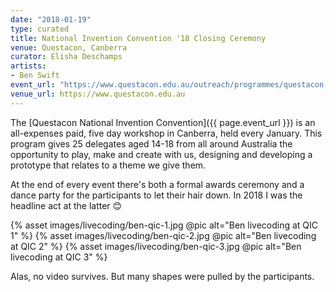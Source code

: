 ```yaml
---
date: "2018-01-19"
type: curated
title: National Invention Convention '18 Closing Ceremony
venue: Questacon, Canberra
curator: Elisha Deschamps
artists:
- Ben Swift
event_url: "https://www.questacon.edu.au/outreach/programmes/questacon-smart-skills-initiative/questacon-invention-convention#term1569"
venue_url: https://www.questacon.edu.au
---
```


The [Questacon National Invention Convention]({{ page.event_url }}) is an
all-expenses paid, five day workshop in Canberra, held every January. This
program gives 25 delegates aged 14-18 from all around Australia the opportunity
to play, make and create with us, designing and developing a prototype that
relates to a theme we give them.

At the end of every event there's both a formal awards ceremony and a dance
party for the participants to let their hair down. In 2018 I was the headline
act at the latter 😊

{% asset images/livecoding/ben-qic-1.jpg @pic alt="Ben livecoding at QIC 1" %}
{% asset images/livecoding/ben-qic-2.jpg @pic alt="Ben livecoding at QIC 2" %}
{% asset images/livecoding/ben-qic-3.jpg @pic alt="Ben livecoding at QIC 3" %}

Alas, no video survives. But many shapes were pulled by the participants.

